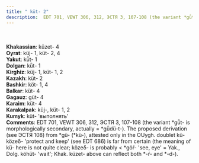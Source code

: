 ```yaml
---
title: " küt- 2"
description:  EDT 701, VEWT 306, 312, ЭСТЯ 3, 107-108 (the variant *gǖt- is morphologically secondary, actually = *gǖdü-t-). The proposed derivation (see ЭСТЯ 108) from *gü- (*kü-), attested only in the OUygh. doublet kü- közeδ- 'protect and keep' (see EDT 686) is far from certain (the meaning of kü- here is not quite clear; közeδ- is probably < *göŕ- 'see, eye' = Yak., Dolg. köhüt- 'wait'; Khak. küzet- above can reflect both *-ŕ- and *-d-).
---
```

<strong></strong><br><br>
<strong>Khakassian</strong>:  küzet- 4<br>
<strong>Oyrat</strong>:  küj- 1, küt- 2, 4<br>
<strong>Yakut</strong>:  kǖt- 1<br>
<strong>Dolgan</strong>:  kǖt- 1<br>
<strong>Kirghiz</strong>:  küj- 1, küt- 1, 2<br>
<strong>Kazakh</strong>:  küt- 2<br>
<strong>Bashkir</strong>:  köt- 1, 4<br>
<strong>Balkar</strong>:  küt- 4<br>
<strong>Gagauz</strong>:  güt- 4<br>
<strong>Karaim</strong>:  küt- 4<br>
<strong>Karakalpak</strong>:  küj-, küt- 1, 2<br>
<strong>Kumyk</strong>:  küt- 'выполнять'<br>
<strong>Comments</strong>:  EDT 701, VEWT 306, 312, ЭСТЯ 3, 107-108 (the variant *gǖt- is morphologically secondary, actually = *gǖdü-t-). The proposed derivation (see ЭСТЯ 108) from *gü- (*kü-), attested only in the OUygh. doublet kü- közeδ- 'protect and keep' (see EDT 686) is far from certain (the meaning of kü- here is not quite clear; közeδ- is probably < *göŕ- 'see, eye' = Yak., Dolg. köhüt- 'wait'; Khak. küzet- above can reflect both *-ŕ- and *-d-).<br>


